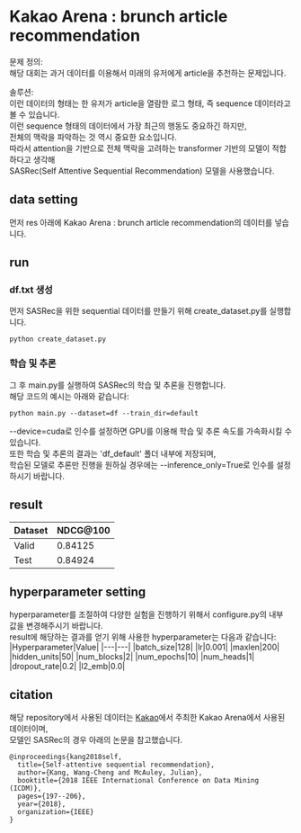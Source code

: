 # Kakao Arena : brunch article recommendation
문제 정의:  
해당 대회는 과거 데이터를 이용해서 미래의 유저에게 article을 추천하는 문제입니다.  

솔루션:  
이런 데이터의 형태는 한 유저가 article을 열람한 로그 형태, 즉 sequence 데이터라고 볼 수 있습니다.    
이런 sequence 형태의 데이터에서 가장 최근의 행동도 중요하긴 하지만,   
전체의 맥락을 파악하는 것 역시 중요한 요소입니다.   
따라서 attention을 기반으로 전체 맥락을 고려하는 transformer 기반의 모델이 적합하다고 생각해  
SASRec(Self Attentive Sequential Recommendation) 모델을 사용했습니다.  

## data setting 
먼저 res 아래에 Kakao Arena : brunch article recommendation의 데이터를 넣습니다.  

## run  
### df.txt 생성  
먼저 SASRec을 위한 sequential 데이터를 만들기 위해 create_dataset.py를 실행합니다.  
```
python create_dataset.py
```

### 학습 및 추론
그 후 main.py를 실행하여 SASRec의 학습 및 추론을 진행합니다.  
해당 코드의 예시는 아래와 같습니다:   
```
python main.py --dataset=df --train_dir=default
```
--device=cuda로 인수를 설정하면 GPU를 이용해 학습 및 추론 속도를 가속화시킬 수 있습니다.  
또한 학습 및 추론의 결과는 'df_default' 폴더 내부에 저장되며,  
학습된 모델로 추론만 진행을 원하실 경우에는 --inference_only=True로 인수를 설정하시기 바랍니다.  

## result  
|Dataset|NDCG@100|
|---|---|
|Valid|0.84125|
|Test|0.84924|

## hyperparameter setting
hyperparameter를 조절하여 다양한 실험을 진행하기 위해서 configure.py의 내부 값을 변경해주시기 바랍니다.  
result에 해당하는 결과를 얻기 위해 사용한 hyperparameter는 다음과 같습니다:  
|Hyperparameter|Value|
|---|---|
|batch_size|128|
|lr|0.001|
|maxlen|200|
|hidden_units|50|
|num_blocks|2|
|num_epochs|10|
|num_heads|1|
|dropout_rate|0.2|
|l2_emb|0.0|

## citation
해당 repository에서 사용된 데이터는 [Kakao](https://www.kakaocorp.com)에서 주최한 Kakao Arena에서 사용된 데이터이며,   
모델인 SASRec의 경우 아래의 논문을 참고했습니다.  
```
@inproceedings{kang2018self,
  title={Self-attentive sequential recommendation},
  author={Kang, Wang-Cheng and McAuley, Julian},
  booktitle={2018 IEEE International Conference on Data Mining (ICDM)},
  pages={197--206},
  year={2018},
  organization={IEEE}
}
```
